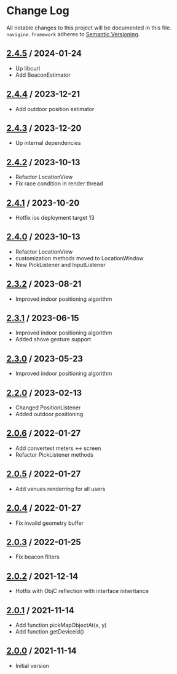 # Change Log
All notable changes to this project will be documented in this file.
`navigine.framework` adheres to [Semantic Versioning](http://semver.org/).

## [2.4.5](https://github.com/Navigine/navigine_ios_framework/releases/tag/v.2.4.5) / 2024-01-24
* Up libcurl
* Add BeaconEstimator

## [2.4.4](https://github.com/Navigine/navigine_ios_framework/releases/tag/v.2.4.4) / 2023-12-21
* Add outdoor position estimator

## [2.4.3](https://github.com/Navigine/navigine_ios_framework/releases/tag/v.2.4.3) / 2023-12-20
* Up internal dependencies

## [2.4.2](https://github.com/Navigine/navigine_ios_framework/releases/tag/v.2.4.2) / 2023-10-13
* Refactor LocationView
* Fix race condition in render thread

## [2.4.1](https://github.com/Navigine/navigine_ios_framework/releases/tag/v.2.4.1) / 2023-10-20
* Hotfix ios deployment target 13

## [2.4.0](https://github.com/Navigine/navigine_ios_framework/releases/tag/v.2.4.0) / 2023-10-13
* Refactor LocationView
* customization methods moved to LocationWindow
* New PickListener and InputListener

## [2.3.2](https://github.com/Navigine/navigine_ios_framework/releases/tag/v.2.3.2) / 2023-08-21
* Improved indoor positioning algorithm

## [2.3.1](https://github.com/Navigine/navigine_ios_framework/releases/tag/v.2.3.1) / 2023-06-15
* Improved indoor positioning algorithm
* Added shove gesture support

## [2.3.0](https://github.com/Navigine/navigine_ios_framework/releases/tag/v.2.3.0) / 2023-05-23
* Improved indoor positioning algorithm

## [2.2.0](https://github.com/Navigine/navigine_ios_framework/releases/tag/v.2.2.0) / 2023-02-13
* Changed PositionListener
* Added outdoor positioning

## [2.0.6](https://github.com/Navigine/navigine_ios_framework/releases/tag/v.2.0.6) / 2022-01-27
* Add convertest meters <-> screen
* Refactor PickListener methods

## [2.0.5](https://github.com/Navigine/navigine_ios_framework/releases/tag/v.2.0.5) / 2022-01-27
* Add venues renderring for all users

## [2.0.4](https://github.com/Navigine/navigine_ios_framework/releases/tag/v.2.0.4) / 2022-01-27
* Fix invalid geometry buffer

## [2.0.3](https://github.com/Navigine/navigine_ios_framework/releases/tag/v.2.0.3) / 2022-01-25
* Fix beacon filters

## [2.0.2](https://github.com/Navigine/navigine_ios_framework/releases/tag/v.2.0.2) / 2021-12-14
* Hotfix with ObjC reflection with interface inheritance

## [2.0.1](https://github.com/Navigine/navigine_ios_framework/releases/tag/v.2.0.1) / 2021-11-14
* Add function pickMapObjectAt(x, y)
* Add function getDeviceid()

## [2.0.0](https://github.com/Navigine/navigine_ios_framework/releases/tag/v.2.0.0) / 2021-11-14
* Initial version
